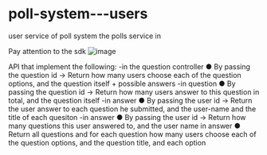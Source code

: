 # poll-system---users
user service of poll system
the polls service in 

Pay attention to the sdk ![image](https://github.com/user-attachments/assets/e0d68568-b325-468b-9223-5cdd78a9b64c)

API
that implement the following:
-in the question controller ● By passing the question id → Return how many users choose each of 
the question options, and the question itself + possible answers
-in question ● By passing the question id → Return how many users answer to this 
question in total, and the question itself
-in answer ● By passing the user id → Return the user answer to each question he 
submitted, and the user-name and the title of each quesiton
-in answer ● By passing the user id → Return how many questions this user 
answered to, and the user name
in answer ● Return all questions and for each question how many users choose 
each of the question options, and the question title, and each option
